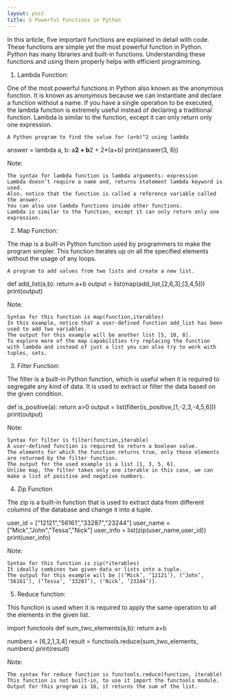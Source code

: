```yaml
---
layout: post
title: 5 Powerful Functions in Python
---
```


In this article, five important functions are explained in detail with code. These functions are simple yet the most powerful function in Python. Python has many libraries and built-in functions. Understanding these functions and using them properly helps with efficient programming.

1. Lambda Function:

One of the most powerful functions in Python also known as the anonymous function. It is known as anonymous because we can instantiate and declare a function without a name. If you have a single operation to be executed, the lambda function is extremely useful instead of declaring a traditional function. Lambda is similar to the function, except it can only return only one expression.

    A Python program to find the value for (a+b)^2 using lambda

answer = lambda a, b: a**2 + b**2 + 2*(a+b)
print(answer(3, 6))

Note:

    The syntax for lambda function is lambda arguments: expression
    Lambda doesn’t require a name and, returns statement lambda keyword is used.
    Also, notice that the function is called a reference variable called the answer.
    You can also use lambda functions inside other functions.
    Lambda is similar to the function, except it can only return only one expression.

2. Map Function:

The map is a built-in Python function used by programmers to make the program simpler. This function iterates up on all the specified elements without the usage of any loops.

    A program to add values from two lists and create a new list.

def add_list(a,b):
    return a+b
output = list(map(add_list,[2,6,3],[3,4,5]))
print(output)

Note:

    Syntax for this function is map(function,iterables)
    In this example, notice that a user-defined function add_list has been used to add two variables.
    The output for this example will be another list [5, 10, 8].
    To explore more of the map capabilities try replacing the function with lambda and instead of just a list you can also try to work with tuples, sets.

3. Filter Function:

The filter is a built-in Python function, which is useful when it is required to segregate any kind of data. It is used to extract or filter the data based on the given condition.

def is_positive(a):
    return a>0
output = list(filter(is_positive,[1,-2,3,-4,5,6]))
print(output)

Note:

    Syntax for filter is filter(function,iterable)
    A user-defined function is required to return a boolean value.
    The elements for which the function returns true, only those elements are returned by the filter function.
    The output for the used example is a list [1, 3, 5, 6].
    Unlike map, the filter takes only one iterable in this case, we can make a list of positive and negative numbers.

4. Zip Function

The zip is a built-in function that is used to extract data from different columns of the database and change it into a tuple.

user_id = ["12121","56161","33287","23244"]
user_name = ["Mick","John","Tessa","Nick"]
user_info = list(zip(user_name,user_id))
print(user_info)

Note:

    Syntax for this function is zip(*iterables)
    It ideally combines two given data or lists into a tuple.
    The output for this example will be [(‘Mick’, ‘12121’), (‘John’, ‘56161’), (‘Tessa’, ‘33287’), (‘Nick’, ‘23244’)].

5. Reduce function:

This function is used when it is required to apply the same operation to all the elements in the given list.

import functools
def sum_two_elements(a,b):
    return a+b

numbers = [6,2,1,3,4]
result = functools.reduce(sum_two_elements, numbers)
print(result)

Note:

    The syntax for reduce function is functools.reduce(function, iterable)
    This function is not built-in, to use it import the functools module.
    Output for this program is 16, it returns the sum of the list.
